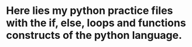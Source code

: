 # Here lies my python practice files with the if, else, loops and functions constructs of the python language.
